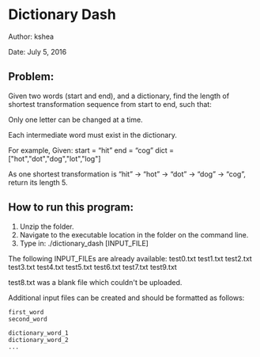 # Dictionary Dash

Author: kshea

Date:	July 5, 2016

## Problem:

Given two words (start and end), and a dictionary, find the length of shortest transformation sequence from start to end, such that:

Only one letter can be changed at a time.

Each intermediate word must exist in the dictionary.

For example, Given: start = “hit” end = “cog” dict = ["hot","dot","dog","lot","log"]

As one shortest transformation is “hit” -> “hot” -> “dot” -> “dog” -> “cog”, return its length 5.

## How to run this program:

1. Unzip the folder.
2. Navigate to the executable location in the folder on the command line.
3. Type in: ./dictionary_dash [INPUT_FILE]

The following INPUT_FILEs are already available:
test0.txt
test1.txt
test2.txt
test3.txt
test4.txt
test5.txt
test6.txt
test7.txt
test9.txt

test8.txt was a blank file which couldn't be uploaded.

Additional input files can be created and should be formatted as follows:
```
first_word
second_word

dictionary_word_1
dictionary_word_2
...
```

